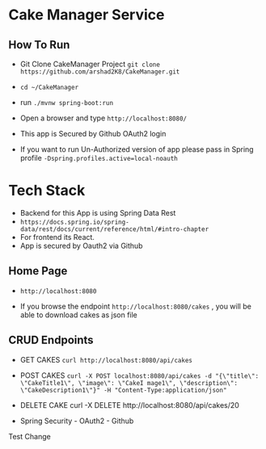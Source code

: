 # Cake Manager Service

## How To Run
* Git Clone CakeManager Project `git clone https://github.com/arshad2K8/CakeManager.git`
* `cd ~/CakeManager`
* run `./mvnw spring-boot:run`
* Open a browser and type `http://localhost:8080/`
* This app is Secured by Github OAuth2 login

* If you want to run Un-Authorized version of app please pass in Spring profile `-Dspring.profiles.active=local-noauth`

# Tech Stack
* Backend for this App is using Spring Data Rest
* `https://docs.spring.io/spring-data/rest/docs/current/reference/html/#intro-chapter`
* For frontend its React.
* App is secured by Oauth2 via Github


## Home Page
* `http://localhost:8080`

* If you browse the endpoint `http://localhost:8080/cakes` , you will be able to download cakes as json file

## CRUD Endpoints  
* GET CAKES
`curl http://localhost:8080/api/cakes`
  
* POST CAKES
`curl -X POST localhost:8080/api/cakes -d "{\"title\": \"CakeTitle1\", \"image\": \"CakeI mage1\", \"description\": \"CakeDescription1\"}" -H "Content-Type:application/json"`
  

* DELETE CAKE
curl -X DELETE http://localhost:8080/api/cakes/20
  

* Spring Security - OAuth2 - Github



Test Change